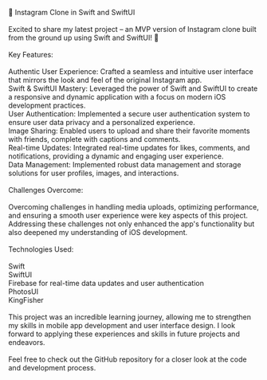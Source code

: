 📸 Instagram Clone in Swift and SwiftUI <br>
<br>
Excited to share my latest project – an MVP version of Instagram clone built from the ground up using Swift and SwiftUI! 🚀<br>
<br>
Key Features:<br>
<br>
Authentic User Experience: Crafted a seamless and intuitive user interface that mirrors the look and feel of the original Instagram app.<br>
Swift & SwiftUI Mastery: Leveraged the power of Swift and SwiftUI to create a responsive and dynamic application with a focus on modern iOS development practices.<br>
User Authentication: Implemented a secure user authentication system to ensure user data privacy and a personalized experience.<br>
Image Sharing: Enabled users to upload and share their favorite moments with friends, complete with captions and comments.<br>
Real-time Updates: Integrated real-time updates for likes, comments, and notifications, providing a dynamic and engaging user experience.<br>
Data Management: Implemented robust data management and storage solutions for user profiles, images, and interactions.<br>
<br>
Challenges Overcome:<br>
<br>
Overcoming challenges in handling media uploads, optimizing performance, and ensuring a smooth user experience were key aspects of this project. Addressing these challenges not only enhanced the app's functionality but also deepened my understanding of iOS development.<br>
<br>
Technologies Used:<br>
<br>
Swift<br>
SwiftUI<br>
Firebase for real-time data updates and user authentication<br>
PhotosUI<br>
KingFisher<br>
<br>
This project was an incredible learning journey, allowing me to strengthen my skills in mobile app development and user interface design. I look forward to applying these experiences and skills in future projects and endeavors.<br>
<br>
Feel free to check out the GitHub repository for a closer look at the code and development process.<br>
<br>
